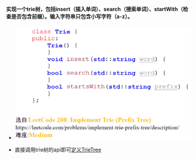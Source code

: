 #### 实现一个trie树，包括insert（插入单词）、search（搜索单词）、startWith（检查是否包含前缀）。输入字符串只包含小写字符（a-z）。

* ![image-20210730110625359](实现trie树.assets/image-20210730110625359.png)

* 直接调用trie树的api即可[定义TrieTree](./Trie树_字典树.md)

  